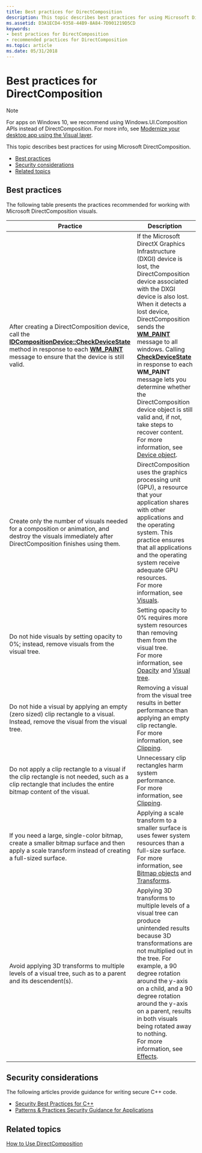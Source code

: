 ```yaml
---
title: Best practices for DirectComposition
description: This topic describes best practices for using Microsoft DirectComposition.
ms.assetid: D3A1ECD4-9358-44B9-8A84-7D901219D5CD
keywords:
- best practices for DirectComposition
- recommended practices for DirectComposition
ms.topic: article
ms.date: 05/31/2018
---
```


# Best practices for DirectComposition

> [!NOTE]
> For apps on Windows 10, we recommend using Windows.UI.Composition APIs instead of DirectComposition. For more info, see [Modernize your desktop app using the Visual layer](/windows/uwp/composition/visual-layer-in-desktop-apps).

This topic describes best practices for using Microsoft DirectComposition.

-   [Best practices](#best-practices-for-directcomposition)
-   [Security considerations](#security-considerations)
-   [Related topics](#related-topics)

## Best practices

The following table presents the practices recommended for working with Microsoft DirectComposition visuals.



| Practice                                                                                                                                                                                                                                                        | Description                                                                                                                                                                                                                                                                                                                                                                                                                                                                                                                                                                                                          |
|-----------------------------------------------------------------------------------------------------------------------------------------------------------------------------------------------------------------------------------------------------------------|----------------------------------------------------------------------------------------------------------------------------------------------------------------------------------------------------------------------------------------------------------------------------------------------------------------------------------------------------------------------------------------------------------------------------------------------------------------------------------------------------------------------------------------------------------------------------------------------------------------------|
| After creating a DirectComposition device, call the [**IDCompositionDevice::CheckDeviceState**](https://msdn.microsoft.com/library/Hh707428(v=VS.85).aspx) method in response to each [**WM\_PAINT**](https://docs.microsoft.com/windows/desktop/gdi/wm-paint) message to ensure that the device is still valid.<br/> | If the Microsoft DirectX Graphics Infrastructure (DXGI) device is lost, the DirectComposition device associated with the DXGI device is also lost. When it detects a lost device, DirectComposition sends the [**WM\_PAINT**](https://docs.microsoft.com/windows/desktop/gdi/wm-paint) message to all windows. Calling [**CheckDeviceState**](https://msdn.microsoft.com/library/Hh707428(v=VS.85).aspx) in response to each **WM\_PAINT** message lets you determine whether the DirectComposition device object is still valid and, if not, take steps to recover content. <br/> For more information, see [Device object](basic-concepts.md).<br/> |
| Create only the number of visuals needed for a composition or animation, and destroy the visuals immediately after DirectComposition finishes using them.<br/>                                                                                            | DirectComposition uses the graphics processing unit (GPU), a resource that your application shares with other applications and the operating system. This practice ensures that all applications and the operating system receive adequate GPU resources.<br/> For more information, see [Visuals](basic-concepts.md).<br/>                                                                                                                                                                                                                                                                     |
| Do not hide visuals by setting opacity to 0%; instead, remove visuals from the visual tree.<br/>                                                                                                                                                          | Setting opacity to 0% requires more system resources than removing them from the visual tree.<br/> For more information, see [Opacity](effects.md) and [Visual tree](basic-concepts.md).<br/>                                                                                                                                                                                                                                                                                                                                                                                      |
| Do not hide a visual by applying an empty (zero sized) clip rectangle to a visual. Instead, remove the visual from the visual tree. <br/>                                                                                                                 | Removing a visual from the visual tree results in better performance than applying an empty clip rectangle.<br/> For more information, see [Clipping](clipping.md).<br/>                                                                                                                                                                                                                                                                                                                                                                                                                                |
| Do not apply a clip rectangle to a visual if the clip rectangle is not needed, such as a clip rectangle that includes the entire bitmap content of the visual.<br/>                                                                                       | Unnecessary clip rectangles harm system performance.<br/> For more information, see [Clipping](clipping.md).<br/>                                                                                                                                                                                                                                                                                                                                                                                                                                                                                       |
| If you need a large, single-color bitmap, create a smaller bitmap surface and then apply a scale transform instead of creating a full-sized surface. <br/>                                                                                                | Applying a scale transform to a smaller surface is uses fewer system resources than a full-size surface.<br/> For more information, see [Bitmap objects](bitmap-surfaces.md) and [Transforms](transforms.md).<br/>                                                                                                                                                                                                                                                                                                                                                                                     |
| Avoid applying 3D transforms to multiple levels of a visual tree, such as to a parent and its descendent(s). <br/>                                                                                                                                        | Applying 3D transforms to multiple levels of a visual tree can produce unintended results because 3D transformations are not multiplied out in the tree. For example, a 90 degree rotation around the y-axis on a child, and a  90 degree rotation around the y-axis on a parent, results in both visuals being rotated away to nothing.<br/> For more information, see [Effects](effects.md).<br/>                                                                                                                                                                                                     |



 

## Security considerations

The following articles provide guidance for writing secure C++ code.

-   [Security Best Practices for C++](https://go.microsoft.com/fwlink/p/?linkid=122097)
-   [Patterns & Practices Security Guidance for Applications](https://go.microsoft.com/fwlink/p/?linkid=214028)

## Related topics

<dl> <dt>

[How to Use DirectComposition](how-to-use-directcomposition.md)
</dt> </dl>

 

 





